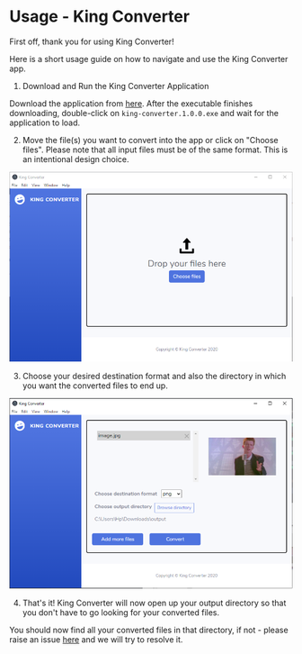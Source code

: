 # Usage - King Converter

First off, thank you for using King Converter!

Here is a short usage guide on how to navigate and use the King Converter app.

1. Download and Run the King Converter Application

Download the application from [here](https://github.com/KingConverter/KingConverter/releases/download/latest/king-converter.1.0.0.exe). After the executable finishes downloading, double-click on `king-converter.1.0.0.exe` and wait for the application to load.

2. Move the file(s) you want to convert into the app or click on "Choose files". Please note that all input files must be of the same format. This is an intentional design choice.

![Screen-1](./assets/img/usage/first_screen.png)

3. Choose your desired destination format and also the directory in which you want the converted files to end up.

![Screen-2](./assets/img/usage/second_screen.png)

4. That's it! King Converter will now open up your output directory so that you don't have to go looking for your converted files.

You should now find all your converted files in that directory, if not - please raise an issue [here](https://github.com/KingConverter/KingConverter/issues) and we will try to resolve it.
